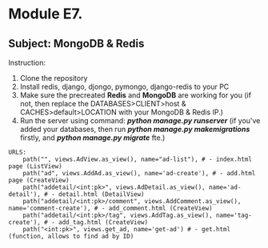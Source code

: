 # Module E7.
## Subject: MongoDB & Redis
Instruction:
1) Clone the repository
2) Install redis, django, djongo, pymongo, django-redis to your PC
3) Make sure the precreated **Redis** and **MongoDB** are working for you (if not, then replace the DATABASES>CLIENT>host & CACHES>default>LOCATION with your MongoDB & Redis IP.)
4) Run the server using command: **_python manage.py runserver_** (if you've added your databases, then run **_python manage.py makemigrations_** firstly, and **_python manage.py migrate_** fte.)
```
URLS:
    path("", views.AdView.as_view(), name="ad-list"), # - index.html page (ListView)
    path("ad", views.AddAd.as_view(), name='ad-create'), # - add.html page (CreateView)
    path("addetail/<int:pk>", views.AdDetail.as_view(), name='ad-detail'), # - detail.html (DetailView)
    path("addetail/<int:pk>/comment", views.AddComment.as_view(), name='comment-create'), # - add_comment.html (CreateView)
    path("addetail/<int:pk>/tag", views.AddTag.as_view(), name='tag-create'), # - add_tag.html (CreateView)
    path("<int:pk>", views.get_ad, name='get-ad') # - get.html (function, allows to find ad by ID)
```
